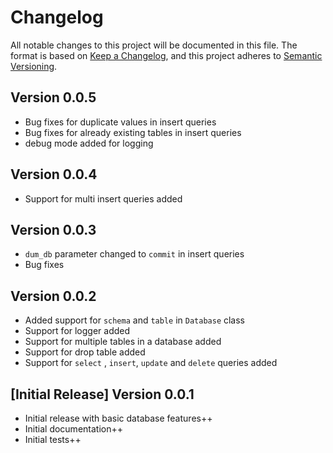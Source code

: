 # Changelog

All notable changes to this project will be documented in this file. The format is based on [Keep a Changelog](https://keepachangelog.com/en/1.0.0/), and this project adheres to [Semantic Versioning](https://semver.org/spec/v2.0.0.html).

## Version 0.0.5

- Bug fixes for duplicate values in insert queries
- Bug fixes for already existing tables in insert queries
- debug mode added for logging

## Version 0.0.4

- Support for multi insert queries added

## Version 0.0.3

- `dum_db` parameter changed to `commit` in insert queries
- Bug fixes

## Version 0.0.2 

- Added support for `schema` and `table` in `Database` class
- Support for logger added
- Support for multiple tables in a database added
- Support for drop table added
- Support for `select` , `insert`, `update` and `delete` queries added

## [Initial Release] Version 0.0.1

- Initial release with basic database features++
- Initial documentation++
- Initial tests++

